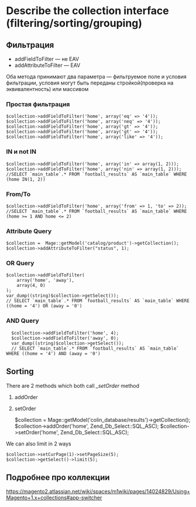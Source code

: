 # Describe the collection interface (filtering/sorting/grouping)

## Фильтрация

  * addFieldToFilter — не EAV
  * addAttributeToFilter — EAV

Оба метода принимают два параметра — фильтруемое поле и условия фильтрации, условия могут быть переданы стройкой(проверка на эквивалентность) или массивом

### Простая фильтрация


    $collection->addFieldToFilter('home', array('eq' => '4'));
    $collection->addFieldToFilter('home', array('neq' => '4'));
    $collection->addFieldToFilter('home', array('gt' => '4'));
    $collection->addFieldToFilter('home', array('gt' => '4'));
    $collection->addFieldToFilter('home', array('like' => '4'));

### IN и not IN

    $collection->addFieldToFilter('home', array('in' => array(1, 2)));
    $collection->addFieldToFilter('home', array('nin' => array(1, 2)));
    //SELECT `main_table`.* FROM `football_results` AS `main_table` WHERE (home IN(1, 2))

### From/To

    $collection->addFieldToFilter('home', array('from' => 1, 'to' => 2));
    //SELECT `main_table`.* FROM `football_results` AS `main_table` WHERE (home >= 1 AND home <= 2)


### Attribute Query

    $collection =  Mage::getModel('catalog/product')->getCollection();
    $collection->addAttributeToFilter("status", 1);

### OR Query


    $collection->addFieldToFilter(
        array('home', 'away'),
        array(4, 0)
    );
    var_dump((string)$collection->getSelect());
    // SELECT `main_table`.* FROM `football_results` AS `main_table` WHERE ((home = '4') OR (away = '0')


### AND Query

      $collection->addFieldToFilter('home', 4);
      $collection->addFieldToFilter('away', 0);
      var_dump((string)$collection->getSelect());
      // SELECT `main_table`.* FROM `football_results` AS `main_table` WHERE ((home = '4') AND (away = '0')


## Sorting

There are 2 methods which both call *_setOrder* method

1. addOrder
2. setOrder


    $collection =  Mage::getModel('colin_database/results')->getCollection();
    $collection->addOrder('home', Zend_Db_Select::SQL_ASC);
    $collection->setOrder('home', Zend_Db_Select::SQL_ASC);


We can also limit in 2 ways

    $collection->setCurPage(1)->setPageSize(5);
    $collection->getSelect()->limit(5);


## Подробнее про коллекции

https://magento2.atlassian.net/wiki/spaces/m1wiki/pages/14024829/Using+Magento+1.x+collections#app-switcher
